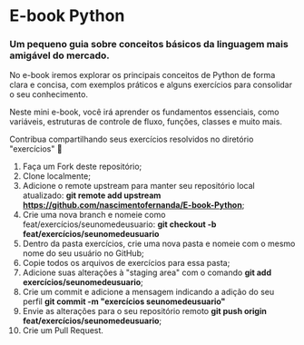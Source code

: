 # E-book Python
### Um pequeno guia sobre conceitos básicos da linguagem mais amigável do mercado.

No e-book iremos explorar os principais conceitos de Python de forma clara e concisa, com exemplos práticos e alguns exercícios para consolidar o seu conhecimento. 

Neste mini e-book, você irá aprender os fundamentos essenciais, como variáveis, estruturas de controle de fluxo, funções, classes e muito mais.

Contribua compartilhando seus exercícios resolvidos no diretório "exercícios" :blue_heart:

1. Faça um Fork deste repositório;
2. Clone localmente;
3. Adicione o remote upstream para manter seu repositório local atualizado: **git remote add upstream https://github.com/nascimentofernanda/E-book-Python**;
4. Crie uma nova branch e nomeie como feat/exercícios/seunomedeusuario: **git checkout -b feat/exercícios/seunomedeusuario**
5. Dentro da pasta exercícios, crie uma nova pasta e nomeie com o mesmo nome do seu usuário no GitHub;
6. Copie todos os arquivos de exercícios para essa pasta;
7. Adicione suas alterações à "staging area" com o comando **git add exercícios/seunomedeusuario**;
8. Crie um commit e adicione a mensagem indicando a adição do seu perfil **git commit -m "exercícios seunomedeusuario"**
9. Envie as alterações para o seu repositório remoto **git push origin feat/exercícios/seunomedeusuario**;
10. Crie um Pull Request.

